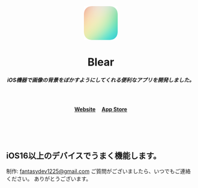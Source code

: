 <div align="center">
	<img src="Media/AppIcon.png" width="90">
	<h1>Blear</h1>
	<h5>iOS機器で画像の背景をぼかすようにしてくれる便利なアプリを開発しました。</h4>
	<br>
	<h4>
		<a href="https://sindresorhus.com/blear">Website</a>
		&nbsp;&nbsp;&nbsp;
		<a href="https://apps.apple.com/app/id994182280">App Store</a>
	</h4>
</div>
<br>
<br>
<br>

## iOS16以上のデバイスでうまく機能します。

制作: fantasydev1225@gmail.com
ご質問がございましたら、いつでもご連絡ください。
ありがとうございます。
